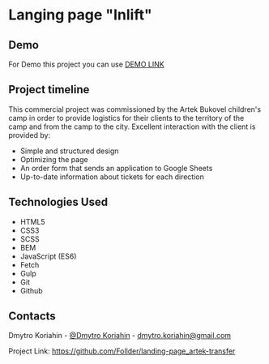 # Langing page "Inlift"

## Demo
For Demo this project you can use [DEMO LINK](https://artek-transfer.com.ua/)

## Project timeline

This commercial project was commissioned by the Artek Bukovel children's camp in order to provide logistics for their clients to the territory of the camp and from the camp to the city. Excellent interaction with the client is provided by:
- Simple and structured design
- Optimizing the page
- An order form that sends an application to Google Sheets
- Up-to-date information about tickets for each direction

## Technologies Used

- HTML5
- CSS3
- SСSS
- BEM
- JavaScript (ES6)
- Fetch
- Gulp
- Git
- Github

## Contacts

Dmytro Koriahin - [@Dmytro Koriahin](https://github.com/Follder) - [dmytro.koriahin@gmail.com](mailto:dmytro.koriahin@gmail.com)

Project Link: https://github.com/Follder/landing-page_artek-transfer
